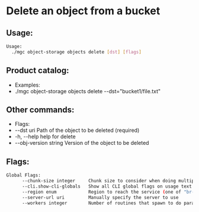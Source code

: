# Delete an object from a bucket

## Usage:
```bash
Usage:
  ./mgc object-storage objects delete [dst] [flags]
```

## Product catalog:
- Examples:
- ./mgc object-storage objects delete --dst="bucket1/file.txt"

## Other commands:
- Flags:
- --dst uri              Path of the object to be deleted (required)
- -h, --help                 help for delete
- --obj-version string   Version of the object to be deleted

## Flags:
```bash
Global Flags:
      --chunk-size integer     Chunk size to consider when doing multipart requests. Specified in Mb (range: 8 - 5120) (default 8)
      --cli.show-cli-globals   Show all CLI global flags on usage text
      --region enum            Region to reach the service (one of "br-mgl1", "br-ne1" or "br-se1") (default "br-se1")
      --server-url uri         Manually specify the server to use
      --workers integer        Number of routines that spawn to do parallel operations within object_storage (min: 1) (default 5)
```

